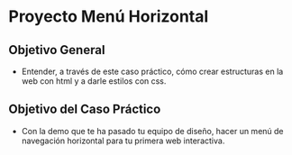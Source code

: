 # **Proyecto Menú Horizontal**

## **Objetivo General**

* Entender, a través de este caso práctico, cómo crear estructuras en la web con html y a darle estilos con css.

## **Objetivo del Caso Práctico**

* Con la demo que te ha pasado tu equipo de diseño, hacer un menú de navegación horizontal para tu primera web interactiva.
